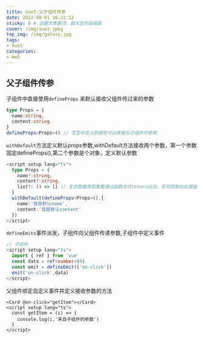 ```yaml
---
title: Vue3-父子组件传参
date: 2022-08-01 16:22:12
sticky: 8 # 设置文章置顶，越大优先级越高
cover: /img/vue3.jpeg
top_img: /img/galaxy.jpg
tags:
- Vue3
categories:
- Web
---
```


## 父子组件传参

子组件中直接使用`defineProps`  来默认接收父组件传过来的参数

```ts
type Props = {
  name:string,
  content:string
}
defineProps<Props>() // 范型中定义的属性可以直接在子组件中使用
```

`withDefault`方法定义默认props参数,withDefault方法接收两个参数，第一个参数固定defineProps<Props>(),第二个参数是个对象，定义默认参数

```ts
<script setup lang="ts">
  type Props = {
    name?:string,
    content?:string,
    list?: () => [] // 复杂数据类型需要通过函数方式return出去，否则控制台会报错
  }
  withDefault(defineProps<Props>(),{
    name:'我是默认name',
    content:'我是默认content'
  })
</script>
```

`defineEmits`事件派发，子组件向父组件传递参数,子组件中定义事件

```ts
// 子组件
<script setup lang="ts">
  import { ref } from 'vue'
  const data = ref<number>(0)
  const emit = defineEmit(['on-click'])
  emit('on-click',data)
</script>
```

父组件绑定自定义事件并定义接收参数的方法

```vue
<Card @on-click="getItem"></Card>
<script setup lang="ts">
  const getItem = (i) => {
    console.log(i,'来自子组件的参数')
  }
</script>
```

#### 

